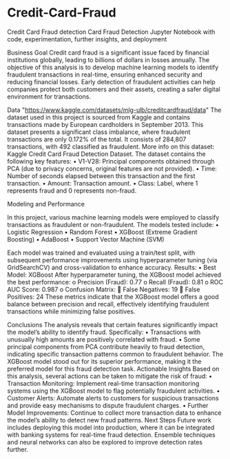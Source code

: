 # Credit-Card-Fraud
Credit Card Fraud detection 
Card Fraud Detection
Jupyter Notebook with code, experimentation, further insights, and deployment 


Business Goal
Credit card fraud is a significant issue faced by financial institutions globally, leading to billions of dollars in losses annually. The objective of this analysis is to develop machine learning models to identify fraudulent transactions in real-time, ensuring enhanced security and reducing financial losses. Early detection of fraudulent activities can help companies protect both customers and their assets, creating a safer digital environment for transactions.

Data "https://www.kaggle.com/datasets/mlg-ulb/creditcardfraud/data"
The dataset used in this project is sourced from Kaggle and contains transactions made by European cardholders in September 2013. This dataset presents a significant class imbalance, where fraudulent transactions are only 0.172% of the total. It consists of 284,807 transactions, with 492 classified as fraudulent.
More info on this dataset: Kaggle Credit Card Fraud Detection Dataset.
The dataset contains the following key features:
•	V1-V28: Principal components obtained through PCA (due to privacy concerns, original features are not provided).
•	Time: Number of seconds elapsed between this transaction and the first transaction.
•	Amount: Transaction amount.
•	Class: Label, where 1 represents fraud and 0 represents non-fraud.

Modeling and Performance

In this project, various machine learning models were employed to classify transactions as fraudulent or non-fraudulent. The models tested include:
•	Logistic Regression
•	Random Forest
•	XGBoost (Extreme Gradient Boosting)
•	AdaBoost
•	Support Vector Machine (SVM)


Each model was trained and evaluated using a train/test split, with subsequent performance improvements using hyperparameter tuning (via GridSearchCV) and cross-validation to enhance accuracy.
Results:
•	Best Model: XGBoost
After hyperparameter tuning, the XGBoost model achieved the best performance:
o	Precision (Fraud): 0.77
o	Recall (Fraud): 0.81
o	ROC AUC Score: 0.987
o	Confusion Matrix:
	False Negatives: 19
	False Positives: 24
These metrics indicate that the XGBoost model offers a good balance between precision and recall, effectively identifying fraudulent transactions while minimizing false positives.

Conclusions
The analysis reveals that certain features significantly impact the model’s ability to identify fraud. Specifically:
•	Transactions with unusually high amounts are positively correlated with fraud.
•	Some principal components from PCA contribute heavily to fraud detection, indicating specific transaction patterns common to fraudulent behavior.
The XGBoost model stood out for its superior performance, making it the preferred model for this fraud detection task.
Actionable Insights
Based on this analysis, several actions can be taken to mitigate the risk of fraud:
•	Transaction Monitoring: Implement real-time transaction monitoring systems using the XGBoost model to flag potentially fraudulent activities.
•	Customer Alerts: Automate alerts to customers for suspicious transactions and provide easy mechanisms to dispute fraudulent charges.
•	Further Model Improvements: Continue to collect more transaction data to enhance the model’s ability to detect new fraud patterns.
Next Steps
Future work includes deploying this model into production, where it can be integrated with banking systems for real-time fraud detection. Ensemble techniques and neural networks can also be explored to improve detection rates further.

